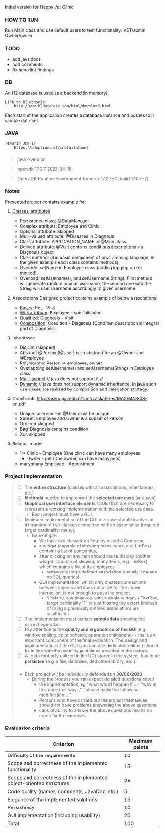 Initial version for Happy Vet Clinic

### HOW TO RUN
Run Main class and use default users to test functionality:
VET/admin
Owner/owner

### TODO
- add java docs
- add comments
- fix sonarlint findings

### DB
An H2 database is used as a backend (in memory).

    Link to h2 console:
        http://www.h2database.com/html/download.html
Each start of the application creates a database instance and pushes to it sample data-set.

### JAVA 
    Temurin JDK 17
        https://adoptium.net/installation/
###
> java --version

> openjdk 17.0.7 2023-04-18

> OpenJDK Runtime Environment Temurin-17.0.7+7 (build 17.0.7+7)

### Notes 

Presented project contains example for:

1. [Classes, attributes](https://www.javatpoint.com/attributes-in-dbms)
    - Persistence class: @DataManager
    - Complex attribute: Employee and Clinic
    - Optional attribute: Skipped
    - Multi-valued attribute: @Diseases in Diagnosis
    - Class attribute: APPLICATION_NAME in @Main class.
    - Derived attribute: @Visit contains conditions descriptions via Diagnosis object
    - Class method: (it is basic component of programming language, in the given example each class contains methods)
    - Override: setName in Employee class (adding logging on set method)
    - Overload: setUsername(), and setUsername(String). First method will generate random uuid as username, the second one with the String will user username accordingly to given username

2. Associations
Designed project contains example of below associations:
    - [Binary](https://vertabelo.com/blog/n-ary-relationship-types/): Pet - Visit  
    - [With attribute](https://bellekens.com/2011/08/10/uml-best-practice-attribute-or-association/): Employee - specialisation
    - [Qualified](https://www.informit.com/articles/article.aspx?p=1398623&seqNum=16): Diagnosis - Visit 
    - [Composition](https://www.visual-paradigm.com/guide/uml-unified-modeling-language/uml-aggregation-vs-composition/): Condition - Diagnosis (Condition description is integral part of Diagnosis)

3. Inheritance
    - Disjoint (skipped)
    - Abstract @Person (@User) is an abstract for an @Owner and @Employee
    - Polymorphic Person -> employee, owner. 
    - Overlapping  setUsername() and setUsername(String) in Employee class
    - [Multi-aspect](https://www.geeksforgeeks.org/java-and-multiple-inheritance/) // java does not support it // 
    - [Dynamic](https://stackoverflow.com/questions/36685181/dynamic-inheritance-in-java) // java does not support dynamic inheritance. In java such use-cases are realized by composition and delegation strategy.

4. Constraints
   http://users.pja.edu.pl/~mtrzaska/Files/MAS/MAS-08-en.pdf
    - Unique: username in @User must be unique
    - Subset: Employee and Owner is a subset of Person
    - Ordered skipped
    - Bag: Diagnosis contains condition
    - Xor: skipped

5. Relation model
    - 1:*  Clinic - Employee (One clinic can have many employees
       - Owner - pet (One owner, can have many pets)
    - many:many Employee - Appointment

### Project implementation
> - [ ] The **entire structure** (classes with all associations, inheritances, etc.)
> - [ ] **Methods** needed to implement the **selected use case** (or cases)
> - [ ] **Graphical user interface elements** (GUIs) that are necessary to represent a working implementation with the selected use case. 
>   - Each project must have a GUI.
> - [ ] Minimum implementation of the GUI use case should involve an interaction of two classes connected with an association (required target cardinality: many), 
>   - for example: 
>     -  We have two classes: an Employee and a Company; 
>     - a widget (capable of showing many items, e.g. ListBox) contains a list of companies, 
>     - after clicking on any item should cause display another widget (capable of showing many items, e.g. ListBox) which contains a list of its employees 
>       - retrieved using a defined association (usually it means no SQL queries). 
>     - GUI implementation, which only creates connections between objects and does not allow for the above interaction, is not enough to pass the project. 
>       - Similarly, solutions e.g. with a single widget, a TextBox, target cardinality “1” or just filtering the extent (instead of using a previously defined association) are insufficient.
> - [ ] The implementation must contain **sample data** showing the correct operation.
> - [ ] Pay attention to the **quality and ergonomics of the GUI** (e.g. window scaling, color scheme, operation philosophy) - this is an important component of the final evaluation. The design and implementation of the GUI (you can use dedicated editors) should be in line with the usability guidelines provided in the lecture.
> - [ ] All data (not only utilized in the UC) stored in the system, has to be **persisted** (e.g. a file, database, dedicated library, etc.).
> #####
> - Each project will be individually defended on **30/06/2023** 
>   - During the process you can expect detailed questions about 
>     - the implementation, eg "what would happen if ...", "why is this done that way...", "please make the following modification ...". 
>     - Persons who have carried out the project themselves should not have problems answering the above questions. 
>     - Lack of ability to answer the above questions means no credit for the exercises.

### Evaluation criteria

| Criterion                                                           | Maximum points |
|---------------------------------------------------------------------|----------------|
| Difficulty of the requirements                                      | 10             |
| Scope and correctness of the implemented functionality              | 15             |
| Scope and correctness of the implemented object-oriented structures | 25             |
| Code quality (names, comments, JavaDoc, etc.)                       | 5              |
| Elegance of the implemented solutions                               | 15             |
| Persistency                                                         | 10             |
| GUI implementation (including usability)                            | 20             |
| Total                                                               | 100            |